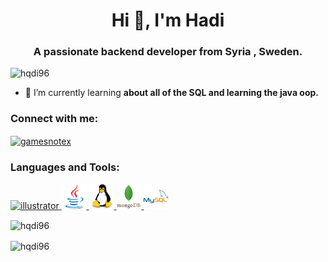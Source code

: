 <h1 align="center">Hi 👋, I'm Hadi</h1>
<h3 align="center">A passionate backend developer from Syria , Sweden.</h3>

<p align="left"> <img src="https://komarev.com/ghpvc/?username=hqdi96&label=Profile%20views&color=0e75b6&style=flat" alt="hqdi96" /> </p>

- 🌱 I’m currently learning **about all of the SQL and learning the java oop.**

<h3 align="left">Connect with me:</h3>
<p align="left">
<a href="https://twitter.com/gamesnotex" target="blank"><img align="center" src="https://raw.githubusercontent.com/rahuldkjain/github-profile-readme-generator/master/src/images/icons/Social/twitter.svg" alt="gamesnotex" height="30" width="40" /></a>
</p>

<h3 align="left">Languages and Tools:</h3>
<p align="left"> <a href="https://www.adobe.com/in/products/illustrator.html" target="_blank" rel="noreferrer"> <img src="https://www.vectorlogo.zone/logos/adobe_illustrator/adobe_illustrator-icon.svg" alt="illustrator" width="40" height="40"/> </a> <a href="https://www.java.com" target="_blank" rel="noreferrer"> <img src="https://raw.githubusercontent.com/devicons/devicon/master/icons/java/java-original.svg" alt="java" width="40" height="40"/> </a> <a href="https://www.linux.org/" target="_blank" rel="noreferrer"> <img src="https://raw.githubusercontent.com/devicons/devicon/master/icons/linux/linux-original.svg" alt="linux" width="40" height="40"/> </a> <a href="https://www.mongodb.com/" target="_blank" rel="noreferrer"> <img src="https://raw.githubusercontent.com/devicons/devicon/master/icons/mongodb/mongodb-original-wordmark.svg" alt="mongodb" width="40" height="40"/> </a> <a href="https://www.mysql.com/" target="_blank" rel="noreferrer"> <img src="https://raw.githubusercontent.com/devicons/devicon/master/icons/mysql/mysql-original-wordmark.svg" alt="mysql" width="40" height="40"/> </a> </p>

<p><img align="center" src="https://github-readme-stats.vercel.app/api/top-langs?username=hqdi96&show_icons=true&locale=en&layout=compact" alt="hqdi96" /></p>

<p><img align="center" src="https://github-readme-streak-stats.herokuapp.com/?user=hqdi96&" alt="hqdi96" /></p>
